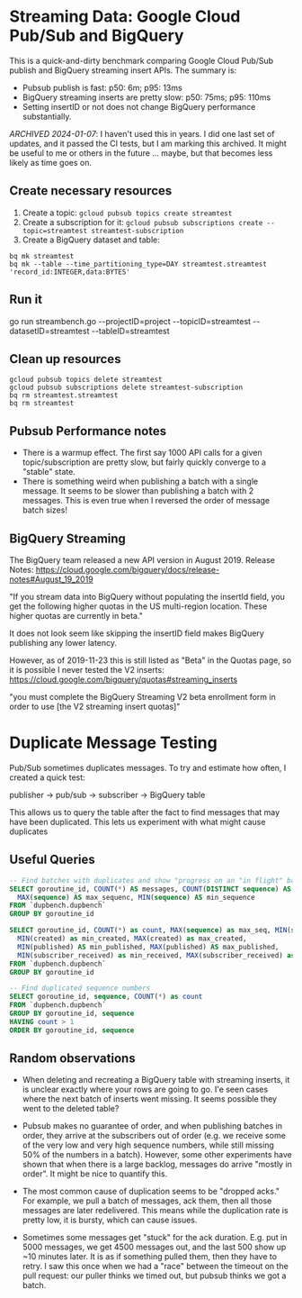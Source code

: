 # Streaming Data: Google Cloud Pub/Sub and BigQuery

This is a quick-and-dirty benchmark comparing Google Cloud Pub/Sub publish and BigQuery streaming insert APIs. The summary is:

* Pubsub publish is fast: p50: 6m; p95: 13ms
* BigQuery streaming inserts are pretty slow: p50: 75ms; p95: 110ms
* Setting insertID or not does not change BigQuery performance substantially.

*ARCHIVED 2024-01-07*: I haven't used this in years. I did one last set of updates, and it passed the CI tests, but I am marking this archived. It might be useful to me or others in the future ... maybe, but that becomes less likely as time goes on.


## Create necessary resources

1. Create a topic: `gcloud pubsub topics create streamtest`
2. Create a subscription for it: `gcloud pubsub subscriptions create --topic=streamtest streamtest-subscription`
3. Create a BigQuery dataset and table:
```
bq mk streamtest
bq mk --table --time_partitioning_type=DAY streamtest.streamtest 'record_id:INTEGER,data:BYTES'
```


## Run it

go run streambench.go --projectID=project --topicID=streamtest --datasetID=streamtest --tableID=streamtest


## Clean up resources

```
gcloud pubsub topics delete streamtest
gcloud pubsub subscriptions delete streamtest-subscription
bq rm streamtest.streamtest
bq rm streamtest
```


## Pubsub Performance notes

* There is a warmup effect. The first say 1000 API calls for a given topic/subscription are pretty slow, but fairly quickly converge to a "stable" state.
* There is something weird when publishing a batch with a single message. It seems to be slower than publishing a batch with 2 messages. This is even true when I reversed the order of message batch sizes!


## BigQuery Streaming

The BigQuery team released a new API version in August 2019. Release Notes: https://cloud.google.com/bigquery/docs/release-notes#August_19_2019

"If you stream data into BigQuery without populating the insertId field, you get the following higher quotas in the US multi-region location. These higher quotas are currently in beta."

It does not look seem like skipping the insertID field makes BigQuery publishing any lower latency.

However, as of 2019-11-23 this is still listed as "Beta" in the Quotas page, so it is possible I never tested the V2 inserts: https://cloud.google.com/bigquery/quotas#streaming_inserts

"you must complete the BigQuery Streaming V2 beta enrollment form in order to use [the V2 streaming insert quotas]"


# Duplicate Message Testing

Pub/Sub sometimes duplicates messages. To try and estimate how often, I created a quick test:

publisher -> pub/sub -> subscriber -> BigQuery table

This allows us to query the table after the fact to find messages that may have been duplicated. This
lets us experiment with what might cause duplicates

## Useful Queries

```sql
-- Find batches with duplicates and show "progress on an "in flight" batch
SELECT goroutine_id, COUNT(*) AS messages, COUNT(DISTINCT sequence) AS unique_sequence_nums,
  MAX(sequence) AS max_sequenc, MIN(sequence) AS min_sequence
FROM `dupbench.dupbench`
GROUP BY goroutine_id

SELECT goroutine_id, COUNT(*) as count, MAX(sequence) as max_seq, MIN(sequence) as min_seq,
  MIN(created) as min_created, MAX(created) as max_created,
  MIN(published) AS min_published, MAX(published) AS max_published,
  MIN(subscriber_received) as min_received, MAX(subscriber_received) as max_received
FROM `dupbench.dupbench`
GROUP BY goroutine_id

-- Find duplicated sequence numbers
SELECT goroutine_id, sequence, COUNT(*) as count
FROM `dupbench.dupbench`
GROUP BY goroutine_id, sequence
HAVING count > 1
ORDER BY goroutine_id, sequence
```

## Random observations

* When deleting and recreating a BigQuery table with streaming inserts, it is unclear exactly where your rows are going to go. I'e seen cases where the next batch of inserts went missing. It seems possible they went to the deleted table?

* Pubsub makes no guarantee of order, and when publishing batches in order, they arrive at the subscribers out of order (e.g. we receive some of the very low and very high sequence numbers, while still missing 50% of the numbers in a batch). However, some other experiments have shown that when there is a large backlog, messages do arrive "mostly in order". It might be nice to quantify this.

* The most common cause of duplication seems to be "dropped acks." For example, we pull a batch of messages, ack them, then all those messages are later redelivered. This means while the duplication rate is pretty low, it is bursty, which can cause issues.

* Sometimes some messages get "stuck" for the ack duration. E.g. put in 5000 messages, we get 4500 messages out, and the last 500 show up ~10 minutes later. It is as if something pulled them, then they have to retry. I saw this once when we had a "race" between the timeout on the pull request: our puller thinks we timed out, but pubsub thinks we got a batch.
